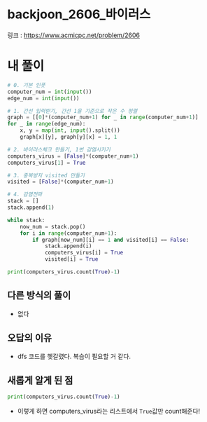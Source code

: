 # backjoon_2606_바이러스

링크 : https://www.acmicpc.net/problem/2606



# 내 풀이

```python
# 0. 기본 인풋
computer_num = int(input())
edge_num = int(input())

# 1. 간선 입력받기, 간선 1을 기준으로 작은 수 정렬
graph = [[0]*(computer_num+1) for _ in range(computer_num+1)]
for _ in range(edge_num):
    x, y = map(int, input().split())
    graph[x][y], graph[y][x] = 1, 1

# 2. 바이러스체크 만들기, 1번 감염시키기
computers_virus = [False]*(computer_num+1)
computers_virus[1] = True

# 3. 중복방지 visited 만들기
visited = [False]*(computer_num+1)

# 4. 감염전파
stack = []
stack.append(1)

while stack:
    now_num = stack.pop()
    for i in range(computer_num+1):
        if graph[now_num][i] == 1 and visited[i] == False:
            stack.append(i)
            computers_virus[i] = True
            visited[i] = True

print(computers_virus.count(True)-1)


```



## 다른 방식의 풀이

- 없다

  

## 오답의 이유

-  dfs 코드를 헷갈렸다. 복습이 필요할 거 같다.

  

## 새롭게 알게 된 점

```python
print(computers_virus.count(True)-1)
```

- 이렇게 하면 computers_virus라는 리스트에서 `True`값만 count해준다!

  

